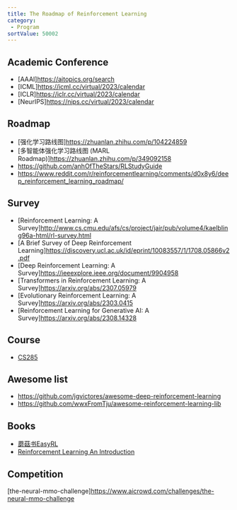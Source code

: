 ```yaml
---
title: The Roadmap of Reinforcement Learning
category:
 - Program
sortValue: 50002
---
```


## Academic Conference

- [AAAI]<https://aitopics.org/search>
- [ICML]<https://icml.cc/virtual/2023/calendar>
- [ICLR]<https://iclr.cc/virtual/2023/calendar>
- [NeurIPS]<https://nips.cc/virtual/2023/calendar>

## Roadmap

- [强化学习路线图]<https://zhuanlan.zhihu.com/p/104224859>
- [多智能体强化学习路线图 (MARL Roadmap)]<https://zhuanlan.zhihu.com/p/349092158>
- <https://github.com/anhOfTheStars/RLStudyGuide>
- <https://www.reddit.com/r/reinforcementlearning/comments/d0x8y6/deep_reinforcement_learning_roadmap/>

## Survey

- [Reinforcement Learning: A Survey]<http://www.cs.cmu.edu/afs/cs/project/jair/pub/volume4/kaelbling96a-html/rl-survey.html>
- [A Brief Survey of Deep Reinforcement Learning]<https://discovery.ucl.ac.uk/id/eprint/10083557/1/1708.05866v2.pdf>
- [Deep Reinforcement Learning: A Survey]<https://ieeexplore.ieee.org/document/9904958>
- [Transformers in Reinforcement Learning: A Survey]<https://arxiv.org/abs/2307.05979>
- [Evolutionary Reinforcement Learning: A Survey]<https://arxiv.org/abs/2303.0415>
- [Reinforcement Learning for Generative AI: A Survey]<https://arxiv.org/abs/2308.14328>

## Course

- [CS285](https://rail.eecs.berkeley.edu/deeprlcourse/)

## Awesome list

- <https://github.com/jgvictores/awesome-deep-reinforcement-learning>
- <https://github.com/wwxFromTju/awesome-reinforcement-learning-lib>

## Books

- [蘑菇书EasyRL](https://datawhalechina.github.io/easy-rl/#/)
- [Reinforcement Learning An Introduction](http://incompleteideas.net/book/RLbook2020.pdf)

## Competition

[the-neural-mmo-challenge]<https://www.aicrowd.com/challenges/the-neural-mmo-challenge>
